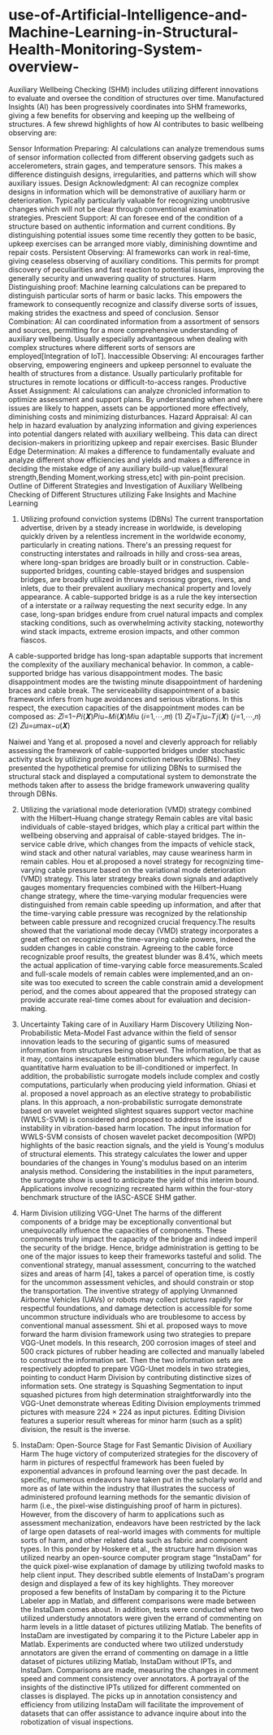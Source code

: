 # use-of-Artificial-Intelligence-and-Machine-Learning-in-Structural-Health-Monitoring-System-overview-
Auxiliary Wellbeing Checking (SHM) includes utilizing different innovations to evaluate and oversee the condition of structures over time. Manufactured Insights (AI) has been progressively coordinates into SHM frameworks, giving a few benefits for observing and keeping up the wellbeing of structures. A few shrewd highlights of how AI contributes to basic wellbeing observing are:


Sensor Information Preparing:
AI calculations can analyze tremendous sums of sensor information collected from different observing gadgets such as accelerometers, strain gages, and temperature sensors. This makes a difference distinguish designs, irregularities, and patterns which will show auxiliary issues.
Design Acknowledgment:
AI can recognize complex designs in information which will be demonstrative of auxiliary harm or deterioration. Typically particularly valuable for recognizing unobtrusive changes which will not be clear through conventional examination strategies.
Prescient Support:
AI can foresee end of the condition of a structure based on authentic information and current conditions. By distinguishing potential issues some time recently they gotten to be basic, upkeep exercises can be arranged more viably, diminishing downtime and repair costs.
Persistent Observing:
AI frameworks can work in real-time, giving ceaseless observing of auxiliary conditions. This permits for prompt discovery of peculiarities and fast reaction to potential issues, improving the generally security and unwavering quality of structures.
Harm Distinguishing proof:
Machine learning calculations can be prepared to distinguish particular sorts of harm or basic lacks. This empowers the framework to consequently recognize and classify diverse sorts of issues, making strides the exactness and speed of conclusion.
Sensor Combination:
AI can coordinated information from a assortment of sensors and sources, permitting for a more comprehensive understanding of auxiliary wellbeing. Usually especially advantageous when dealing with complex structures where different sorts of sensors are employed[Integration of IoT].
Inaccessible Observing:
AI encourages farther observing, empowering engineers and upkeep personnel to evaluate the health of structures from a distance. Usually particularly profitable for structures in remote locations or difficult-to-access ranges.
Productive Asset Assignment:
AI calculations can analyze chronicled information to optimize assessment and support plans. By understanding when and where issues are likely to happen, assets can be apportioned more effectively, diminishing costs and minimizing disturbances.
Hazard Appraisal:
AI can help in hazard evaluation by analyzing information and giving experiences into potential dangers related with auxiliary wellbeing. This data can direct decision-makers in prioritizing upkeep and repair exercises.
Basic Blunder Edge Determination:
AI makes a difference to fundamentally evaluate and analyze different show efficiencies and yields and makes a difference in deciding the mistake edge of any auxiliary build-up value[flexural strength,Bending Moment,working stress,etc] with pin-point precision.
Outline of Different Strategies and Investigation of Auxiliary Wellbeing Checking of Different Structures utilizing Fake Insights and Machine Learning
1. Utilizing profound conviction systems (DBNs)
The current transportation advertise, driven by a steady increase in worldwide, is developing quickly driven by a relentless increment in the worldwide economy, particularly in creating nations. There's an pressing request for constructing interstates and railroads in hilly and cross-sea areas, where long-span bridges are broadly built or in construction. Cable-supported bridges, counting cable-stayed bridges and suspension bridges, are broadly utilized in thruways crossing gorges, rivers, and inlets, due to their prevalent auxiliary mechanical property and lovely appearance. A cable-supported bridge is as a rule the key intersection of a interstate or a railway requesting the next security edge. In any case, long-span bridges endure from cruel natural impacts and complex stacking conditions, such as overwhelming activity stacking, noteworthy wind stack impacts, extreme erosion impacts, and other common fiascos.

A cable-supported bridge has long-span adaptable supports that increment the complexity of the auxiliary mechanical behavior. In common, a cable-supported bridge has various disappointment modes. The basic disappointment modes are the twisting minute disappointment of hardening braces and cable break. The serviceability disappointment of a basic framework infers from huge avoidances and serious vibrations. In this respect, the execution capacities of the disappointment modes can be composed as:
𝑍𝑖=1−𝑃𝑖(𝑿)𝑃𝑖u−𝑀𝑖(𝑿)𝑀𝑖u (𝑖=1,⋯,𝑚) (1) 𝑍𝑗=𝑇𝑗u−𝑇𝑗(𝑿) (𝑗=1,⋯,𝑛) (2) 𝑍u=𝑢max−𝑢(𝑿)

Naiwei and Yang et al. proposed a novel and cleverly approach for reliably assessing the framework of cable-supported bridges under stochastic activity stack by utilizing profound conviction networks (DBNs). They presented the hypothetical premise for utilizing DBNs to surmised the structural stack and displayed a computational system to demonstrate the methods taken after to assess the bridge framework unwavering quality through DBNs.

2. Utilizing the variational mode deterioration (VMD) strategy combined with the Hilbert–Huang change strategy
Remain cables are vital basic individuals of cable-stayed bridges, which play a critical part within the wellbeing observing and appraisal of cable-stayed bridges. The in-service cable drive, which changes from the impacts of vehicle stack, wind stack and other natural variables, may cause weariness harm in remain cables. Hou et al.proposed a novel strategy for recognizing time-varying cable pressure based on the variational mode deterioration (VMD) strategy. This later strategy breaks down signals and adaptively gauges momentary frequencies combined with the Hilbert–Huang change strategy, where the time-varying modular frequencies were distinguished from remain cable speeding up information, and after that the time-varying cable pressure was recognized by the relationship between cable pressure and recognized crucial frequency.The results showed that the variational mode decay (VMD) strategy incorporates a great effect on recognizing the time-varying cable powers, indeed the sudden changes in cable constrain. Agreeing to the cable force recognizable proof results, the greatest blunder was 8.4%, which meets the actual application of time-varying cable force measurements.Scaled and full-scale models of remain cables were implemented,and an on-site was too executed to screen the cable constrain amid a development period, and the comes about appeared that the proposed strategy can provide accurate real-time comes about for evaluation and decision-making.

3. Uncertainty Taking care of in Auxiliary Harm Discovery Utilizing Non-Probabilistic Meta-Model
Fast advance within the field of sensor innovation leads to the securing of gigantic sums of measured information from structures being observed. The information, be that as it may, contains inescapable estimation blunders which regularly cause quantitative harm evaluation to be ill-conditioned or imperfect. In addition, the probabilistic surrogate models include complex and costly computations, particularly when producing yield information. Ghiasi et al. proposed a novel approach as an elective strategy to probabilistic plans. In this approach, a non-probabilistic surrogate demonstrate based on wavelet weighted slightest squares support vector machine (WWLS-SVM) is considered and proposed to address the issue of instability in vibration-based harm location. The input information for WWLS-SVM consists of chosen wavelet packet decomposition (WPD) highlights of the basic reaction signals, and the yield is Young's modulus of structural elements. This strategy calculates the lower and upper boundaries of the changes in Young's modulus based on an interim analysis method. Considering the instabilities in the input parameters, the surrogate show is used to anticipate the yield of this interim bound. Applications involve recognizing recreated harm within the four-story benchmark structure of the IASC-ASCE SHM gather.

4. Harm Division utilizing VGG-Unet
The harms of the different components of a bridge may be exceptionally conventional but unequivocally influence the capacities of components. These components truly impact the capacity of the bridge and indeed imperil the security of the bridge. Hence, bridge administration is getting to be one of the major issues to keep their frameworks tasteful and solid. The conventional strategy, manual assessment, concurring to the watched sizes and areas of harm [4], takes a parcel of operation time, is costly for the uncommon assessment vehicles, and should constrain or stop the transportation. The inventive strategy of applying Unmanned Airborne Vehicles (UAVs) or robots may collect pictures rapidly for respectful foundations, and damage detection is accessible for some uncommon structure individuals who are troublesome to access by conventional manual assessment. Shi et al. proposed ways to move forward the harm division framework using two strategies to prepare VGG-Unet models. In this research, 200 corrosion images of steel and 500 crack pictures of rubber heading are collected and manually labeled to construct the information set. Then the two information sets are respectively adopted to prepare VGG-Unet models in two strategies, pointing to conduct Harm Division by contributing distinctive sizes of information sets. One strategy is Squashing Segmentation to input squashed pictures from high determination straightforwardly into the VGG-Unet demonstrate whereas Editing Division employments trimmed pictures with measure 224 × 224 as input pictures. Editing Division features a superior result whereas for minor harm (such as a split) division, the result is the inverse.

5. InstaDam:
Open-Source Stage for Fast Semantic Division of Auxiliary Harm
The huge victory of computerized strategies for the discovery of harm in pictures of respectful framework has been fueled by exponential advances in profound learning over the past decade. In specific, numerous endeavors have taken put in the scholarly world and more as of late within the industry that illustrates the success of administered profound learning methods for the semantic division of harm (i.e., the pixel-wise distinguishing proof of harm in pictures). However, from the discovery of harm to applications such as assessment mechanization, endeavors have been restricted by the lack of large open datasets of real-world images with comments for multiple sorts of harm, and other related data such as fabric and component types. In this ponder by Hoskere et al., the structure harm division was utilized nearby an open-source computer program stage “InstaDam” for the quick pixel-wise explanation of damage by utilizing twofold masks to help client input. They described subtle elements of InstaDam's program design and displayed a few of its key highlights. They moreover proposed a few benefits of InstaDam by comparing it to the Picture Labeler app in Matlab, and different comparisons were made between the InstaDam comes about. In addition, tests were conducted where two utilized understudy annotators were given the errand of commenting on harm levels in a little dataset of pictures utilizing Matlab. The benefits of InstaDam are investigated by comparing it to the Picture Labeler app in Matlab. Experiments are conducted where two utilized understudy annotators are given the errand of commenting on damage in a little dataset of pictures utilizing Matlab, InstaDam without IPTs, and InstaDam. Comparisons are made, measuring the changes in comment speed and comment consistency over annotators. A portrayal of the insights of the distinctive IPTs utilized for different commented on classes is displayed. The picks up in annotation consistency and efficiency from utilizing InstaDam will facilitate the improvement of datasets that can offer assistance to advance inquire about into the robotization of visual inspections.
 
